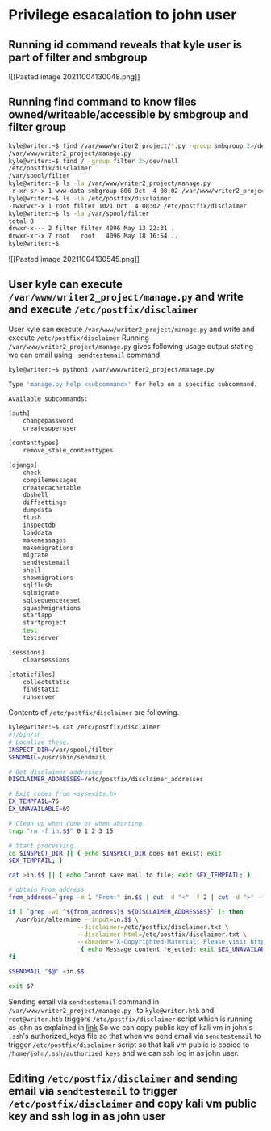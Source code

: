 #  Privilege esacalation to john user
## Running id command reveals that kyle user is part of filter and smbgroup 
![[Pasted image 20211004130048.png]]
## Running find command to know files owned/writeable/accessible by smbgroup and filter group
```bash
kyle@writer:~$ find /var/www/writer2_project/*.py -group smbgroup 2>/dev/null
/var/www/writer2_project/manage.py
kyle@writer:~$ find / -group filter 2>/dev/null
/etc/postfix/disclaimer
/var/spool/filter
kyle@writer:~$ ls -la /var/www/writer2_project/manage.py
-r-xr-sr-x 1 www-data smbgroup 806 Oct  4 08:02 /var/www/writer2_project/manage.py
kyle@writer:~$ ls -la /etc/postfix/disclaimer
-rwxrwxr-x 1 root filter 1021 Oct  4 08:02 /etc/postfix/disclaimer
kyle@writer:~$ ls -la /var/spool/filter
total 8
drwxr-x--- 2 filter filter 4096 May 13 22:31 .
drwxr-xr-x 7 root   root   4096 May 18 16:54 ..
kyle@writer:~$
````
![[Pasted image 20211004130545.png]]
## User kyle can execute `/var/www/writer2_project/manage.py` and write and execute `/etc/postfix/disclaimer`
User kyle can execute `/var/www/writer2_project/manage.py` and write and execute `/etc/postfix/disclaimer`
Running `/var/www/writer2_project/manage.py` gives following usage output stating we can email using ` sendtestemail` command.
```bash
kyle@writer:~$ python3 /var/www/writer2_project/manage.py

Type 'manage.py help <subcommand>' for help on a specific subcommand.

Available subcommands:

[auth]
    changepassword
    createsuperuser

[contenttypes]
    remove_stale_contenttypes

[django]
    check
    compilemessages
    createcachetable
    dbshell
    diffsettings
    dumpdata
    flush
    inspectdb
    loaddata
    makemessages
    makemigrations
    migrate
    sendtestemail
    shell
    showmigrations
    sqlflush
    sqlmigrate
    sqlsequencereset
    squashmigrations
    startapp
    startproject
    test
    testserver

[sessions]
    clearsessions

[staticfiles]
    collectstatic
    findstatic
    runserver
```
Contents of `/etc/postfix/disclaimer` are following.
```bash
kyle@writer:~$ cat /etc/postfix/disclaimer
#!/bin/sh
# Localize these.
INSPECT_DIR=/var/spool/filter
SENDMAIL=/usr/sbin/sendmail

# Get disclaimer addresses
DISCLAIMER_ADDRESSES=/etc/postfix/disclaimer_addresses

# Exit codes from <sysexits.h>
EX_TEMPFAIL=75
EX_UNAVAILABLE=69

# Clean up when done or when aborting.
trap "rm -f in.$$" 0 1 2 3 15

# Start processing.
cd $INSPECT_DIR || { echo $INSPECT_DIR does not exist; exit
$EX_TEMPFAIL; }

cat >in.$$ || { echo Cannot save mail to file; exit $EX_TEMPFAIL; }

# obtain From address
from_address=`grep -m 1 "From:" in.$$ | cut -d "<" -f 2 | cut -d ">" -f 1`

if [ `grep -wi ^${from_address}$ ${DISCLAIMER_ADDRESSES}` ]; then
  /usr/bin/altermime --input=in.$$ \
                   --disclaimer=/etc/postfix/disclaimer.txt \
                   --disclaimer-html=/etc/postfix/disclaimer.txt \
                   --xheader="X-Copyrighted-Material: Please visit http://www.company.com/privacy.htm" || \
                    { echo Message content rejected; exit $EX_UNAVAILABLE; }
fi

$SENDMAIL "$@" <in.$$

exit $?
```
Sending email via `sendtestemail` command in `/var/www/writer2_project/manage.py ` to `kyle@writer.htb` and `root@writer.htb` triggers `/etc/postfix/disclaimer` script which is running as john as explained in [link](https://www.howtoforge.com/add-disclaimers-to-outgoing-emails-with-altermime-postfix-debian-etch) So we can copy public key of kali vm in john's `.ssh`'s authorized_keys file so that when we send email via `sendtestemail` to trigger `/etc/postfix/disclaimer` script so that kali vm public is copied to `/home/john/.ssh/authorized_keys` and we can ssh log in as john user.
## Editing `/etc/postfix/disclaimer` and sending email via `sendtestemail` to trigger  `/etc/postfix/disclaimer` and copy kali vm public key and ssh log in as john user





